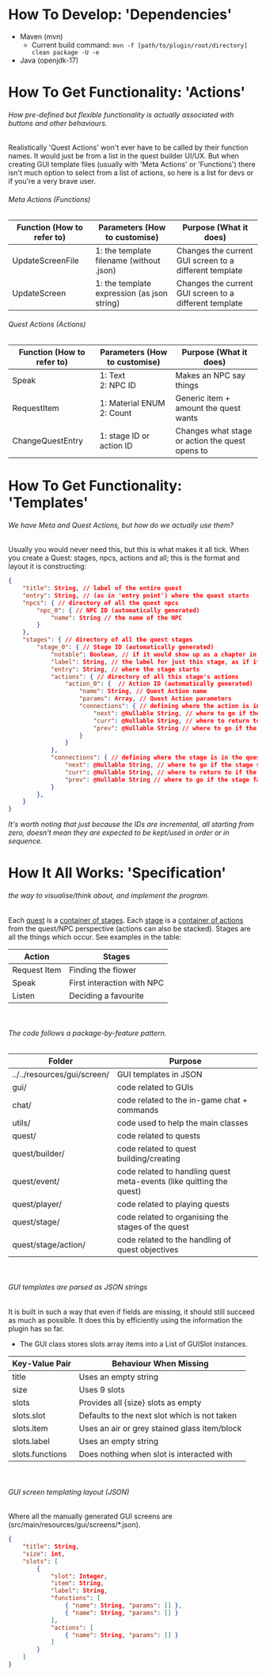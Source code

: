 # How To Develop: 'Dependencies'
- Maven (mvn)
    - Current build command: ``mvn -f [path/to/plugin/root/directory] clean package -U -e``
- Java (openjdk-17)

# How To Get Functionality: 'Actions'
###### How pre-defined but flexible functionality is actually associated with buttons and other behaviours.
Realistically 'Quest Actions' won't ever have to be called by their function names. It would just be from a list in the quest builder UI/UX. But when creating GUI template files (usually with 'Meta Actions' or 'Functions') there isn't much option to select from a list of actions, so here is a list for devs or if you're a very brave user.

###### Meta Actions (Functions)
| Function (How to refer to) | Parameters (How to customise)               | Purpose (What it does)                                 |
|----------------------------|---------------------------------------------|--------------------------------------------------------|
| UpdateScreenFile           | 1: the template filename (without .json)    | Changes the current GUI screen to a different template |
| UpdateScreen               | 1: the template expression (as json string) | Changes the current GUI screen to a different template |

###### Quest Actions (Actions)
| Function (How to refer to) | Parameters (How to customise) | Purpose (What it does)                          |
|----------------------------|-------------------------------|-------------------------------------------------|
| Speak                      | 1: Text<br>2: NPC ID          | Makes an NPC say things                         |
| RequestItem                | 1: Material ENUM<br>2: Count  | Generic item + amount the quest wants           |
| ChangeQuestEntry           | 1: stage ID or action ID      | Changes what stage or action the quest opens to |

# How To Get Functionality: 'Templates'
###### We have Meta and Quest Actions, but how do we actually use them?
Usually you would never need this, but this is what makes it all tick. When you create a Quest: stages, npcs, actions and all; this is the format and layout it is constructing:
```json
{
    "title": String, // label of the entire quest
    "entry": String, // (as in 'entry point') where the quest starts
    "npcs": { // directory of all the quest npcs
        "npc_0": { // NPC ID (automatically generated)
            "name": String // the name of the NPC
        }
    },
    "stages": { // directory of all the quest stages
        "stage_0": { // Stage ID (automatically generated)
            "notable": Boolean, // if it would show up as a chapter in a book; a notable stage
            "label": String, // the label for just this stage, as if it were a chapter
            "entry": String, // where the stage starts
            "actions": { // directory of all this stage's actions
                "action_0": {  // Action ID (automatically generated)
                    "name": String, // Quest Action name
                    "params": Array, // Quest Action parameters
                    "connections": { // defining where the action is in the stage
                        "next": @Nullable String, // where to go if the action succeeds
                        "curr": @Nullable String, // where to return to if the action is exited
                        "prev": @Nullable String // where to go if the actions fails
                    }
                }
            },
            "connections": { // defining where the stage is in the quest
                "next": @Nullable String, // where to go if the stage succeeds
                "curr": @Nullable String, // where to return to if the stage is exited
                "prev": @Nullable String // where to go if the stage fails
            }
        },
    }
}
```
*It's worth noting that just because the IDs are incremental, all starting from zero, doesn't mean they are expected to be kept/used in order or in sequence.*

# How It All Works: 'Specification'
###### the way to visualise/think about, and implement the program.
Each <ins>quest</ins> is a <ins>container of stages</ins>. Each <ins>stage</ins> is a <ins>container of actions</ins> from the quest/NPC perspective (actions can also be stacked). Stages are all the things which occur. See examples in the table:

| Action         | Stages                                |
|----------------|---------------------------------------|
| Request Item   | Finding the flower                    |
| Speak          | First interaction with NPC            |
| Listen         | Deciding a favourite                  |

<br>

###### The code follows a package-by-feature pattern.

| Folder                      | Purpose                                                              |
|-----------------------------|----------------------------------------------------------------------|
| ../../resources/gui/screen/ | GUI templates in JSON                                                |
| gui/                        | code related to GUIs                                                 |
| chat/                       | code related to the in-game chat + commands                          |
| utils/                      | code used to help the main classes                                   |
| quest/                      | code related to quests                                               |
| quest/builder/              | code related to quest building/creating                              |
| quest/event/                | code related to handling quest meta-events (like quitting the quest) |
| quest/player/               | code related to playing quests                                       |
| quest/stage/                | code related to organising the stages of the quest                   |
| quest/stage/action/         | code related to the handling of quest objectives                     |

<br>

###### GUI templates are parsed as JSON strings
It is built in such a way that even if fields are missing, it should still succeed as much as possible. It does this by efficiently using the information the plugin has so far.

- The GUI class stores slots array items into a List of GUISlot instances.

| Key-Value Pair  | Behaviour When Missing                       |
|-----------------|----------------------------------------------|
| title           | Uses an empty string                         |
| size            | Uses 9 slots                                 |
| slots           | Provides all {size} slots as empty           |
| slots.slot      | Defaults to the next slot which is not taken |
| slots.item      | Uses an air or grey stained glass item/block |
| slots.label     | Uses an empty string                         |
| slots.functions | Does nothing when slot is interacted with    |

<br>

###### GUI screen templating layout (JSON)
Where all the manually generated GUI screens are (src/main/resources/gui/screens/*.json).

```json
{
    "title": String,
    "size": int,
    "slots": [
        {
            "slot": Integer,
            "item": String,
            "label": String,
            "functions": [
                { "name": String, "params": [] },
                { "name": String, "params": [] }
            ],
            "actions": [
                { "name": String, "params": [] }
            ]
        }
    ]
}
```
